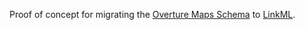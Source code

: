 Proof of concept for migrating the [Overture Maps Schema](https://github.com/OvertureMaps/schema)
to [LinkML](https://linkml.io/).
